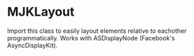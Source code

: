 # MJKLayout
Import this class to easily layout elements relative to eachother programmatically. Works with ASDisplayNode (Facebook's AsyncDisplayKit).
